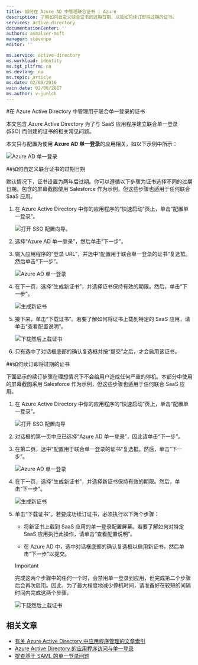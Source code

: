 ```yaml
---
title: 如何在 Azure AD 中管理联合证书 | Azure
description: 了解如何自定义联合证书的过期日期，以及如何续订即将过期的证书。
services: active-directory
documentationCenter: ''
authors: asmalser-msft
manager: stevenpo
editor: ''

ms.service: active-directory
ms.workload: identity
ms.tgt_pltfrm: na
ms.devlang: na
ms.topic: article
ms.date: 02/09/2016
wacn.date: 02/06/2017
ms.author: v-junlch
---
```


#在 Azure Active Directory 中管理用于联合单一登录的证书

本文包含 Azure Active Directory 为了与 SaaS 应用程序建立联合单一登录 (SSO) 而创建的证书的相关常见问题。

本文只与配置为使用 **Azure AD 单一登录**的应用相关，如以下示例中所示：

![Azure AD 单一登录](./media/active-directory-sso-certs/fed-sso.PNG)

##如何自定义联合证书的过期日期

默认情况下，证书设置为两年后过期。你可以遵循以下步骤为证书选择不同的过期日期。包含的屏幕截图使用 Salesforce 作为示例，但这些步骤也适用于任何联合 SaaS 应用。

1. 在 Azure Active Directory 中你的应用程序的“快速启动”页上，单击“配置单一登录”。

    ![打开 SSO 配置向导。](./media/active-directory-sso-certs/config-sso.png)

2. 选择“Azure AD 单一登录”，然后单击“下一步”。

3. 输入应用程序的“登录 URL”，并选中“配置用于联合单一登录的证书”复选框。然后单击“下一步”。

    ![Azure AD 单一登录](./media/active-directory-sso-certs/new-app-config-sso.PNG)

4. 在下一页，选择“生成新证书”，并选择证书保持有效的期限。然后，单击“下一步”。

    ![生成新证书](./media/active-directory-sso-certs/new-app-config-cert.PNG)

5. 接下来，单击“下载证书”。若要了解如何将证书上载到特定的 SaaS 应用，请单击“查看配置说明”。

    ![下载然后上载证书](./media/active-directory-sso-certs/new-app-config-app.PNG)

6. 只有选中了对话框底部的确认复选框并按“提交”之后，才会启用该证书。

##如何续订即将过期的证书

下面显示的续订步骤在理想情况下不会给用户造成任何严重的停机。本部分中使用的屏幕截图采用 Salesforce 作为示例，但这些步骤也适用于任何联合 SaaS 应用。

1. 在 Azure Active Directory 中你的应用程序的“快速启动”页上，单击“配置单一登录”。

    ![打开 SSO 配置向导](./media/active-directory-sso-certs/renew-sso-button.PNG)

2. 对话框的第一页中应已选择“Azure AD 单一登录”，因此请单击“下一步”。

3. 在第二页，选中“配置用于联合单一登录的证书”复选框。然后，单击“下一步”。

    ![Azure AD 单一登录](./media/active-directory-sso-certs/renew-config-sso.PNG)

4. 在下一页，选择“生成新证书”，并选择新证书保持有效的期限。然后，单击“下一步”。

    ![生成新证书](./media/active-directory-sso-certs/new-app-config-cert.PNG)

5. 单击“下载证书”。若要成功续订证书，必须执行以下两个步骤：

    - 将新证书上载到 SaaS 应用的单一登录配置屏幕。若要了解如何对特定 SaaS 应用执行此操作，请单击“查看配置说明”。

    - 在 Azure AD 中，选中对话框底部的确认复选框以启用新证书，然后单击“下一步”以提交。

    > [!IMPORTANT]
    > 完成这两个步骤中的任何一个时，会禁用单一登录到应用，但完成第二个步骤后会再次启用。因此，为了最大程度地减少停机时间，请准备好在较短的间隔时间内完成这两个步骤。

    ![下载然后上载证书](./media/active-directory-sso-certs/renew-config-app.PNG)

## 相关文章

- [有关 Azure Active Directory 中应用程序管理的文章索引](./active-directory-apps-index.md)
- [Azure Active Directory 的应用程序访问与单一登录](./active-directory-appssoaccess-whatis.md)
- [排查基于 SAML 的单一登录问题](./develop/active-directory-saml-debugging.md)

<!---HONumber=Mooncake_Quality_Review_0125_2017-->